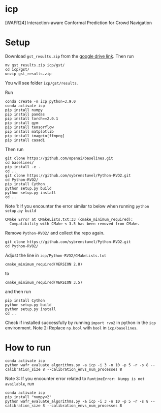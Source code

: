 # icp
[WAFR24] Interaction-aware Conformal Prediction for Crowd Navigation

# Setup

Download `gst_results.zip` from the [google drive link](https://drive.google.com/file/d/1WKgJ2w2UEf5syUAxvXofWiZX-KB62546/view?usp=drive_link). Then run
```
mv gst_results.zip icp/gst/
cd icp/gst/
unzip gst_results.zip
```
You will see folder `icp/gst/results`.

Run
```
conda create -n icp python=3.9.0
conda activate icp
pip install numpy
pip install pandas
pip install torch==2.0.1
pip install gym
pip install tensorflow
pip install matplotlib
pip install imageio[ffmpeg]
pip install casadi
```

Then run
```
git clone https://github.com/openai/baselines.git
cd baselines/
pip install -e .
cd ..
git clone https://github.com/sybrenstuvel/Python-RVO2.git
cd Python-RVO2/
pip install Cython
python setup.py build
python setup.py install
cd ..
```

Note 1: If you encounter the error similar to below when running `python setup.py build`
```
CMake Error at CMakeLists.txt:33 (cmake_minimum_required):
  Compatibility with CMake < 3.5 has been removed from CMake.
```
Remove `Python-RVO2/` and collect the repo again.
```
git clone https://github.com/sybrenstuvel/Python-RVO2.git
cd Python-RVO2/
```
Adjust the line in `icp/Python-RVO2/CMakeLists.txt`
```
cmake_minimum_required(VERSION 2.8)
```
to
```
cmake_minimum_required(VERSION 3.5)
```
and then run
```
pip install Cython
python setup.py build
python setup.py install
cd ..
```
Check if installed successfully by running `import rvo2` in python in the `icp` environment.
Note 2: Replace `np.bool` with `bool` in `icp/baselines`.


# How to run
```
conda activate icp
python wafr_evaluate_algorithms.py -a icp -i 3 -n 10 -p 5 -r -s 8 --calibration_size 8 --calibration_envs_num_processes 8
```

Note 3: If you encounter error related to `RuntimeError: Numpy is not available`, run
```
conda activate icp
pip install "numpy<2"
python wafr_evaluate_algorithms.py -a icp -i 3 -n 10 -p 5 -r -s 8 --calibration_size 8 --calibration_envs_num_processes 8
```



